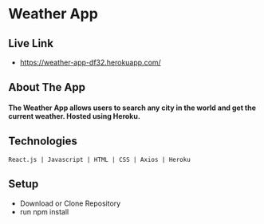 # Weather App

## Live Link

- https://weather-app-df32.herokuapp.com/

## About The App

#### The Weather App allows users to search any city in the world and get the current weather. Hosted using Heroku.

## Technologies

`React.js | Javascript | HTML | CSS | Axios | Heroku `

## Setup

- Download or Clone Repository
- run npm install
